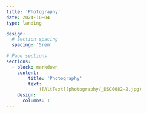 ```yaml
---
title: 'Photography'
date: 2024-10-04
type: landing

design:
  # Section spacing
  spacing: '5rem'

# Page sections
sections:
  - block: markdown
    content:
        title: 'Photography'
        text: 
            ![AltText](photography/_DSC0082-2.jpg)
    design:
      columns: 1              
---
```

